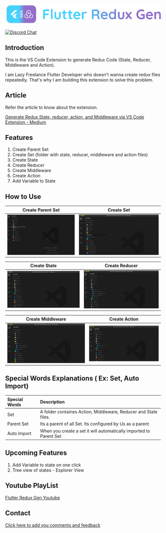[![logo][]][author]

[![Discord Chat](https://img.shields.io/badge/chat-discord-blue.svg)](https://discord.gg/KYPkhEx)

## Introduction

This is the VS Code Extension to generate Redux Code (State, Reducer, Middleware and Action).

I am Lazy Freelance Flutter Developer who doesn't wanna create redux files repeatedly. That's why I am building this extension to solve this problem.

## Article

Refer the article to know about the extension.

[Generate Redux State, reducer, action, and Middleware via VS Code Extension - Medium](https://medium.com/@androbalamail/generate-redux-state-reducer-action-and-middleware-via-vs-code-extension-flutter-redux-gen-54e1defee2bd)

## Features

1.  Create Parent Set
2.  Create Set (folder with state, reducer, middleware and action files)
3.  Create State
4.  Create Reducer
5.  Create Middleware
6.  Create Action
7.  Add Variable to State

## How to Use

|                  Create Parent Set                  |              Create Set               |
| :-------------------------------------------------: | :-----------------------------------: |
| [![create_parent_set_gif][]][create_parent_set_gif] | [![create_set_gif][]][create_set_gif] |

|               Create State                |                   Create Reducer                    |
| :---------------------------------------: | :-------------------------------------------------: |
| [![create_state_gif][]][create_state_gif] | [![create_reducer_gif][]][generate_reducer_youtube] |

|                     Create Middleware                     |                   Create Action                   |
| :-------------------------------------------------------: | :-----------------------------------------------: |
| [![create_middleware_gif][]][generate_middleware_youtube] | [![create_action_gif][]][generate_action_youtube] |

## Special Words Explanations ( Ex: Set, Auto Import)

| Special Words | Description                                                        |
| :------------ | :----------------------------------------------------------------- |
| Set           | A folder containes Action, Middleware, Reducer and State files.    |
| Parent Set    | Its a parent of all Set. Its configured by Us as a parent          |
| Auto Import   | When you create a set it will automatically imported to Parent Set |

## Upcoming Features

1.  Add Variable to state on one click
2.  Tree view of states - Explorer View

## Youtube PlayList

[Flutter Redux Gen Youtube][flg_youtube_playlist]

## Contact

[Click here to add you comments and feedback][contact]

[logo]: https://raw.githubusercontent.com/BalaDhruv/Flutter_Redux_Gen/master/media/flutter_redux_gen_logo_with_name.png
[author]: https://balamurugan.dev/
[contact]: https://forms.gle/wXPgEEAYvczjWwys8
[create_parent_set_gif]: https://raw.githubusercontent.com/BalaDhruv/Flutter_Redux_Gen/master/media/demo/create-parent-set.gif
[create_set_gif]: https://raw.githubusercontent.com/BalaDhruv/Flutter_Redux_Gen/master/media/demo/create-redux-set.gif
[create_state_gif]: https://raw.githubusercontent.com/BalaDhruv/Flutter_Redux_Gen/master/media/demo/create-state.gif
[create_reducer_gif]: https://raw.githubusercontent.com/BalaDhruv/Flutter_Redux_Gen/master/media/demo/create-reducer.gif
[create_middleware_gif]: https://raw.githubusercontent.com/BalaDhruv/Flutter_Redux_Gen/master/media/demo/create-middleware.gif
[create_action_gif]: https://raw.githubusercontent.com/BalaDhruv/Flutter_Redux_Gen/master/media/demo/create-action.gif
[generate_state_youtube]: https://www.youtube.com/watch?v=vnqoh8owWfI
[generate_reducer_youtube]: https://www.youtube.com/watch?v=JuCVdc-MWRM
[generate_middleware_youtube]: https://www.youtube.com/watch?v=9-Ky7X2DW6Q
[generate_action_youtube]: https://www.youtube.com/watch?v=F7Zk6VMqkFk
[generate_set_youtube]: https://www.youtube.com/watch?v=aOMU4OHpoWw
[flg_youtube_playlist]: https://www.youtube.com/watch?v=ISRztcuk2lg&list=PLAtrbE9cCxChjH_1A9mW3qlfBrzlfQk5W
